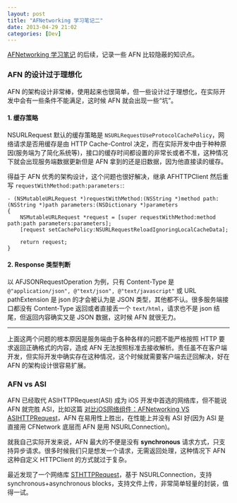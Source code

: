 ```yaml
---
layout: post
title: "AFNetworking 学习笔记二"
date: 2013-04-29 21:02
categories: [Dev]
---
```


[AFNetworking 学习笔记][1] 的后续，记录一些 AFN 比较隐蔽的知识点。

### AFN 的设计过于理想化

AFN 的架构设计非常棒，使用起来也很简单，但一些设计过于理想化，在实际开发中会有一些条件不能满足，这时候 AFN 就会出现一些“坑”。

#### 1. 缓存策略

NSURLRequest 默认的缓存策略是 `NSURLRequestUseProtocolCachePolicy`，网络请求是否用缓存是由 HTTP Cache-Control 决定，而在实际开发中由于种种原因(服务端为了简化系统等)，接口的缓存时间都设置的非常长或者不准，这种情况下就会出现服务端数据更新但是 AFN 拿到的还是旧数据，因为他直接读的缓存。

得益于 AFN 优秀的架构设计，这个问题也很好解决，继承 AFHTTPClient 然后重写 `requestWithMethod:path:parameters:`:

``` objc
- (NSMutableURLRequest *)requestWithMethod:(NSString *)method path:(NSString *)path parameters:(NSDictionary *)parameters
{
    NSMutableURLRequest *request = [super requestWithMethod:method path:path parameters:parameters];
    [request setCachePolicy:NSURLRequestReloadIgnoringLocalCacheData];

    return request;
}
```

#### 2. Response 类型判断

以 AFJSONRequestOperation 为例，只有 Content-Type 是 `@"application/json", @"text/json", @"text/javascript"` 或 URL pathExtension 是 json 的才会被认为是 JSON 类型，其他都不认。很多服务端接口都没有 Content-Type 返回或者直接丢一个 `text/html`，请求也不是 json 结尾，但返回内容确实又是 JSON 数据，这时候 AFN 就很无力。

----

上面这两个问题的根本原因是服务端由于各种各样的问题不能严格按照 HTTP 要求返回正确格式的内容，造成 AFN 无法按照标准去接收解析。责任虽不在客户端开发，但实际开发中确实存在这种情况，这个时候就需要客户端去迂回解决，好在 AFN 的架构设计很容易扩展。

### AFN vs ASI

AFN 已经取代 ASIHTTPRequest(ASI) 成为 iOS 开发中首选的网络库，但不能说 AFN 就完胜 ASI，比如这篇 [对比iOS网络组件：AFNetworking VS ASIHTTPRequest][2]，AFN 在易用性上胜出，在性能上并没有 ASI 好(因为 ASI 是直接用 CFNetwork 底层而 AFN 是用 NSURLConnection)。

就我自己实际开发来说，AFN 最大的不便是没有 **synchronous** 请求方式，只支持异步请求。很多时候我们只是想发一个请求，无需返回处理，这种情况下 AFN 这种自定义 HTTPClient 的方式就过于复杂。

最近发现了一个网络库 [STHTTPRequest][3]，基于 NSURLConnection，支持 synchronous+asynchronous blocks，支持文件上传，非常简单轻量的封装，值得一试。

[1]:https://fann.im/blog/2012/08/21/afnetworking-notes/
[2]:http://www.jiajun.org/2013/03/16/afnetworking_vs_asihttprequest.html
[3]:https://github.com/nst/STHTTPRequest

